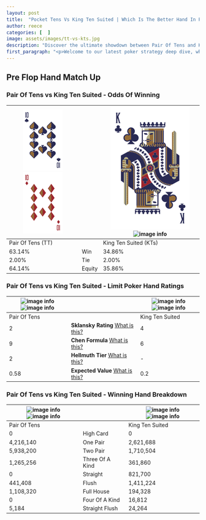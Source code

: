 ```yaml
---
layout: post
title:  "Pocket Tens Vs King Ten Suited | Which Is The Better Hand In Poker? A Complete Guide"
author: reece
categories: [  ]
image: assets/images/tt-vs-kts.jpg
description: "Discover the ultimate showdown between Pair Of Tens and King Ten Suited in poker! Uncover the odds, strategies, and scenarios where one hand triumphs over the other. Get ready to up your poker game with this thrilling analysis."
first_paragraph: "<p>Welcome to our latest poker strategy deep dive, where we're pitting two distinct hands against each other in a high-stakes showdown: Pair Of Tens vs King Ten Suited.</p><p>In the dynamic world of poker, every decision counts, and knowing which hand holds the upper hand is key to your success at the table.</p><p>In this article, we'll dissect these two hands, explore the scenarios where one dominates the other, and equip you with the knowledge to make strategic choices that can tip the odds in your favor.</p><p>Get ready to unravel the intriguing dynamics of these poker hands and elevate your game to new heights.</p>"
---
```




[comment]: # (sp0)

## Pre Flop Hand Match Up

<div class="table hand-ratings" markdown="1"> 



### Pair Of Tens vs King Ten Suited - Odds Of Winning


    
| ![image info](assets/images/hand1/T.png) ![image info](assets/images/hand1/to.png) |  | ![image info](assets/images/hand2/K.png) ![image info](assets/images/hand2/ts.png) |
| -------- | -------- | -------- |
| Pair Of Tens (TT) |  | King Ten Suited (KTs) |
| 63.14% | Win | 34.86% |
| 2.00% | Tie | 2.00% |
| 64.14% | Equity | 35.86% |




[comment]: # (sp1)



### Pair Of Tens vs King Ten Suited - Limit Poker Hand Ratings


    
| ![image info](https://www.riverpairs.com/assets/images/hand1/T.png) ![image info](https://www.riverpairs.com/assets/images/hand1/to.png) |  | ![image info](https://www.riverpairs.com/assets/images/hand2/K.png) ![image info](https://www.riverpairs.com/assets/images/hand2/ts.png) |
| -------- | -------- | -------- |
| Pair Of Tens |  | King Ten Suited |
| 2 | **Sklansky Rating** [What is this?](/sklansky-rating-explained) | 4 |
| 9 | **Chen Formula** [What is this?](/chen-formula-explained) | 6 |
| 2 | **Hellmuth Tier** [What is this?](/Hellmuth-tier-explained) | - |
| 0.58 | **Expected Value** [What is this?](/expected-value-explained) | 0.2 |




[comment]: # (sp2)



### Pair Of Tens vs King Ten Suited - Winning Hand Breakdown


    
| ![image info](https://www.riverpairs.com/assets/images/hand1/T.png) ![image info](https://www.riverpairs.com/assets/images/hand1/to.png) |  | ![image info](https://www.riverpairs.com/assets/images/hand2/K.png) ![image info](https://www.riverpairs.com/assets/images/hand2/ts.png) |
| -------- | -------- | -------- |
| Pair Of Tens |  | King Ten Suited |
| 0 | High Card | 0 |
| 4,216,140 | One Pair | 2,621,688 |
| 5,938,200 | Two Pair | 1,710,504 |
| 1,265,256 | Three Of A Kind | 361,860 |
| 0 | Straight | 821,700 |
| 441,408 | Flush | 1,411,224 |
| 1,108,320 | Full House | 194,328 |
| 0 | Four Of A Kind | 16,812 |
| 5,184 | Straight Flush | 24,264 |




[comment]: # (sp3)



</div>

[comment]: # (sp4)



[comment]: # (sp5)

